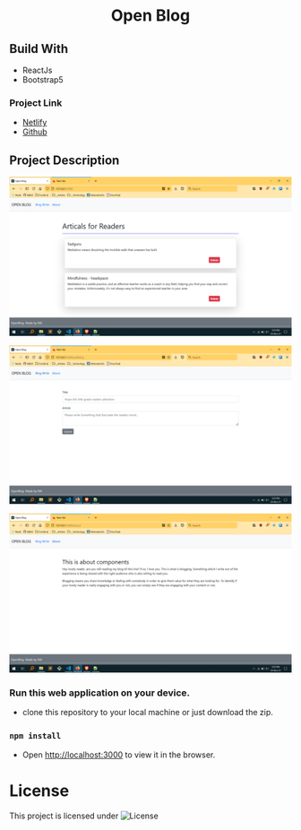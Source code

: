 <h1 align="center">Open Blog</h1>

## Build With

- ReactJs
- Bootstrap5

### Project Link

- [Netlify](https://openblog22.netlify.app)
- [Github](https://github.com/Niikpatil/open_blog)

## Project Description

![screen shot](https://github.com/Niikpatil/open_blog/blob/master/public/project_pics/Articles.png)

![screen shot](https://github.com/Niikpatil/open_blog/blob/master/public/project_pics/Write_blog.png)

![screen shot](https://github.com/Niikpatil/open_blog/blob/master/public/project_pics/About.png)

### Run this web application on your device.

- clone this repository to your local machine or just download the zip.

### `npm install`

- Open [http://localhost:3000](http://localhost:3000) to view it in the browser.


# License

This project is licensed under
<img src="https://
poser.pugx.org/laravel/framework/license.svg" alt="License">
